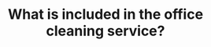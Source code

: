 ---
    order: 1
    title: "What is included in the office cleaning service?"
    answer: "Our cleaners adhere to a prioritised checklist established during the booking process."
---